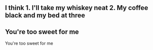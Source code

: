 I think 1. I'll take my whiskey neat 2. My coffee black and my bed at three
---
You're too sweet for me
---
You're too sweet for me
